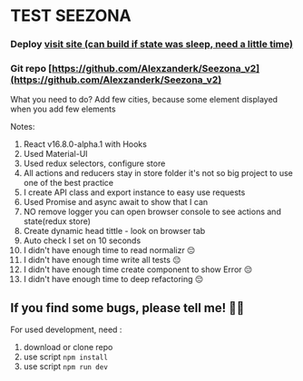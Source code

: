 # TEST SEEZONA

### Deploy [visit site (can build if state was sleep, need a little time)](https://seezona2-hfagjdrakx.now.sh/)

### Git repo [https://github.com/Alexzanderk/Seezona_v2](https://github.com/Alexzanderk/Seezona_v2)

What you need to do? Add few cities, because some element displayed when you add few elements

Notes:

1. React v16.8.0-alpha.1 with Hooks
2. Used Material-UI
3. Used redux selectors, configure store
4. All actions and reducers stay in store folder it's not so big project to use one of the best practice
5. I create API class and export instance to easy use requests
6. Used Promise and async await to show that I can
7. NO remove logger you can open browser console to see actions and state(redux store)
8. Create dynamic head tittle - look on browser tab
9. Auto check I set on 10 seconds
10. I didn't have enough time to read normalizr 😔
11. I didn't have enough time write all tests 😔
12. I didn't have enough time create component to show Error 😔
13. I didn't have enough time to deep refactoring 😔

## If you find some bugs, please tell me! 👌🏻

For used development, need : 
1. download or clone repo
2. use script `npm install`
3. use script `npm run dev`

